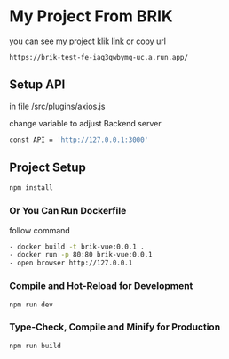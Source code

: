 # My Project From BRIK

you can see my project klik [link](https://brik-test-fe-iaq3qwbymq-uc.a.run.app/) or copy url

```link
https://brik-test-fe-iaq3qwbymq-uc.a.run.app/
```


## Setup API

in file /src/plugins/axios.js

change variable  to adjust Backend server
```sh
const API = 'http://127.0.0.1:3000'
```
## Project Setup

```sh
npm install
```
### Or You Can Run Dockerfile
follow command
```sh
- docker build -t brik-vue:0.0.1 .
- docker run -p 80:80 brik-vue:0.0.1
- open browser http://127.0.0.1
```

### Compile and Hot-Reload for Development

```sh
npm run dev
```

### Type-Check, Compile and Minify for Production

```sh
npm run build
```
